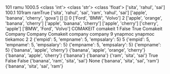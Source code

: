 101
ramu
1000.5
<class 'int'>
<class 'str'>
<class 'float'>
['sita', 'rahul', 'sai']
100.1
101ram
ramTrue
['sita', 'rahul', 'sai', 'ram', 'rahul', 'sai']
['apple', 'banana', 'cherry', 'gova']
[]
[]
0
['Ford', 'BMW', 'Volvo']
2
['apple', 'orange', 'banana', 'cherry']
['apple', 'banana', 'cherry']
['apple', 'cherry']
['cherry', 'apple']
['BMW', 'Ford', 'Volvo']
COMAKEIT
comakeit
1
False
True
Comakeit Company Company
Comakeit company company
9
ynapmoc ynapmoc tiekamoc
2
2
{'empid': 5, 'empname': 5, 'empsalary': 5}
5
{'empid': 5, 'empname': 5, 'empsalary': 5}
{'empname': 5, 'empsalary': 5}
{'empname': 5}
{'banana', 'apple', 'cherry'}
{'banana', 'apple', 'orange', 'cherry'}
{'banana', 'apple', 'cherry'}
{'banana'}
{'banana'}
{'ram', 'sita', 'sai'}
True
False
False
{'banana', 'ram', 'sita', 'sai'}
None
{'banana', 'sita', 'sai', 'ram'}
{'banana', 'sita', 'sai', 'ram'}

